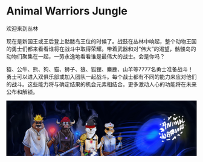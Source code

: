 # Animal Warriors Jungle

欢迎来到丛林

现在是新国王或王后登上骷髅岛王位的时候了。战鼓在丛林中响起，整个动物王国的勇士们都来看看谁将在战斗中取得荣耀。带着武器和对“伟大”的渴望，骷髅岛的动物们聚集在一起，一劳永逸地看看谁是最伟大的战士。会是你吗？

猿、公牛、熊、狗、猫、狮子、狼、狐狸、麋鹿、山羊等7777名勇士准备战斗！勇士可以进入双俱乐部或加入团队一起战斗。每个战士都有不同的能力来应对他们的战斗。这些能力将与确定结果的机会元素相结合。更多激动人心的功能将在未来公布和解锁。

![unnamed](unnamed.png)
